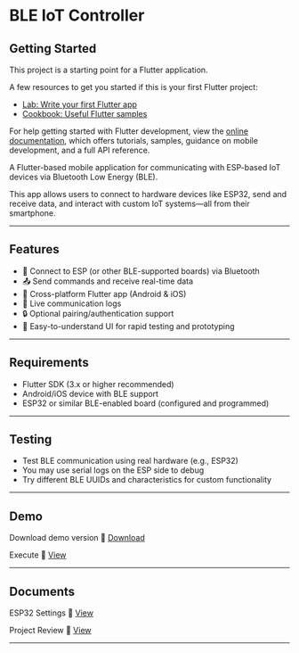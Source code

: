 # BLE IoT Controller

## Getting Started

This project is a starting point for a Flutter application.

A few resources to get you started if this is your first Flutter project:

- [Lab: Write your first Flutter app](https://docs.flutter.dev/get-started/codelab)
- [Cookbook: Useful Flutter samples](https://docs.flutter.dev/cookbook)

For help getting started with Flutter development, view the
[online documentation](https://docs.flutter.dev/), which offers tutorials,
samples, guidance on mobile development, and a full API reference.


A Flutter-based mobile application for communicating with ESP-based IoT devices via Bluetooth Low Energy (BLE).

This app allows users to connect to hardware devices like ESP32, send and receive data, and interact with custom IoT systems—all from their smartphone.

---

## Features

- 🔌 Connect to ESP (or other BLE-supported boards) via Bluetooth
- 📤 Send commands and receive real-time data
- 📱 Cross-platform Flutter app (Android & iOS)
- 💬 Live communication logs
- 🔒 Optional pairing/authentication support
- 🧠 Easy-to-understand UI for rapid testing and prototyping

---

## Requirements
- Flutter SDK (3.x or higher recommended)
- Android/iOS device with BLE support
- ESP32 or similar BLE-enabled board (configured and programmed)

---

## Testing
- Test BLE communication using real hardware (e.g., ESP32)
- You may use serial logs on the ESP side to debug
- Try different BLE UUIDs and characteristics for custom functionality

---

## Demo

Download demo version 📎 [Download](https://drive.google.com/file/d/1pkRml7Il0meaTQMLomyX9NiwcByXqQ5C/view?usp=sharing)



Execute
📎 [View](https://drive.google.com/drive/folders/1yKteiZrEodv4TXIKYKXFrALzqvY55prC?usp=sharing)


---

## Documents

ESP32 Settings 
📎 [View](https://docs.google.com/document/d/1IWLbg7YjoaI_iWqJ4IRbKXqlv0O1UsCYtXzrZz1IFC8/edit?usp=sharing)


Project Review 
📎 [View](https://docs.google.com/document/d/1M0EIgf4BeMVW6MTf1dIidWd-DYLFxy1pffufiWRi47U/edit?usp=sharing)

---
